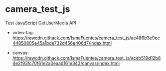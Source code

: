 # camera_test_js

Test JavaScript GetUserMedia API

- video-tag: https://rawcdn.githack.com/IsmaFuentes/camera_test_js/ae486b3e9ec44850805e45a1bde732d456e406d7/index.html

- canvas: https://rawcdn.githack.com/IsmaFuentes/camera_test_js/aceb519d12b84e2f93fc70f61e2a0eaad161e343/canvas/index.html
